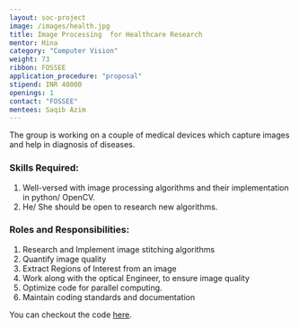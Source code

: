```yaml
---
layout: soc-project
image: /images/health.jpg
title: Image Processing  for Healthcare Research
mentor: Hina
category: "Computer Vision"
weight: 73
ribbon: FOSSEE
application_procedure: "proposal"
stipend: INR 40000
openings: 1
contact: "FOSSEE"
mentees: Saqib Azim
---
```


The group is working on a couple of medical devices which capture images and help in diagnosis of diseases.

<!--break-->

### Skills Required:
1. Well-versed with image processing algorithms and their implementation in python/ OpenCV.
2. He/ She should be open to research new algorithms.

###  Roles and Responsibilities:
1. Research and Implement image stitching algorithms
2. Quantify image quality
3. Extract Regions of Interest from an image
4. Work along with the optical Engineer, to ensure image quality
5. Optimize code for parallel computing.
6. Maintain coding standards and documentation

You can checkout the code [here](https://github.com/FOSSEE/).
